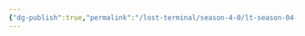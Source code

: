 ```yaml
---
{"dg-publish":true,"permalink":"/lost-terminal/season-4-0/lt-season-04-0/","hide":true,"tags":["project/lt"],"noteIcon":""}
---
```


 